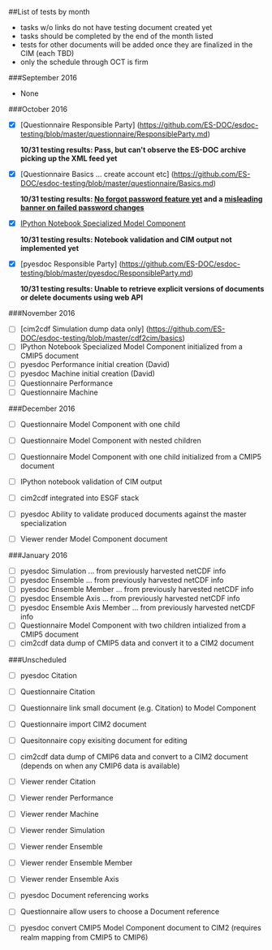 ##List of tests by month
* tasks w/o links do not have testing document created yet
* tasks should be completed by the end of the month listed
* tests for other documents will be added once they are finalized in the CIM (each TBD)
* only the schedule through OCT is firm

###September 2016
 * None
  
###October 2016
  - [x] [Questionnaire Responsible Party] (https://github.com/ES-DOC/esdoc-testing/blob/master/questionnaire/ResponsibleParty.md)
  
    **10/31 testing results: Pass, but can't observe the ES-DOC archive picking up the XML feed yet**
  - [x] [Questionnaire Basics ... create account etc] (https://github.com/ES-DOC/esdoc-testing/blob/master/questionnaire/Basics.md)
  
    **10/31 testing results: [No forgot password feature yet](https://github.com/ES-DOC/esdoc-questionnaire/issues/500) and a [misleading banner on failed password changes](https://github.com/ES-DOC/esdoc-questionnaire/issues/501)**
  - [x] [IPython Notebook Specialized Model Component](https://github.com/ES-DOC/esdoc-testing/blob/master/notebook/ModelWithoutCMIP5.md)
  
    **10/31 testing results: Notebook validation and CIM output not implemented yet**
 
  - [x] [pyesdoc Responsible Party] (https://github.com/ES-DOC/esdoc-testing/blob/master/pyesdoc/ResponsibleParty.md)
  
    **10/31 testing results: Unable to retrieve explicit versions of documents or delete documents using web API**
 
###November 2016
 - [ ] [cim2cdf Simulation dump data only] (https://github.com/ES-DOC/esdoc-testing/blob/master/cdf2cim/basics)
 - [ ] IPython Notebook Specialized Model Component initialized from a CMIP5 document
 - [ ] pyesdoc Performance initial creation (David)
 - [ ] pyesdoc Machine initial creation (David)
 - [ ] Questionnaire Performance
 - [ ] Questionnaire Machine
  
###December 2016
  - [ ] Questionnaire Model Component with one child
  - [ ] Questionnaire Model Component with nested children 
  - [ ] Questionnaire Model Component with one child initialized from a CMIP5 document
  - [ ] IPython notebook validation of CIM output
  - [ ] cim2cdf integrated into ESGF stack
  - [ ] pyesdoc Ability to validate produced documents against the master specialization
  - [ ] Viewer render Model Component document
  
  
###January 2016
  - [ ] pyesdoc Simulation ... from previously harvested netCDF info
  - [ ] pyesdoc Ensemble ... from previously harvested netCDF info
  - [ ] pyesdoc Ensemble Member ... from previously harvested netCDF info
  - [ ] pyesdoc Ensemble Axis ... from previously harvested netCDF info
  - [ ] pyesdoc Ensemble Axis Member ... from previously harvested netCDF info
  - [ ] Questionnaire Model Component with two children intialized from a CMIP5 document
  - [ ] cim2cdf data dump of CMIP5 data and convert it to a CIM2 document
  
###Unscheduled
  - [ ] pyesdoc Citation
  - [ ] Questionnaire Citation
  - [ ] Questionnaire link small document (e.g. Citation) to Model Component
  - [ ] Questionnaire import CIM2 document
  - [ ] Quesitonnaire copy exisiting document for editing
  - [ ] cim2cdf data dump of CMIP6 data and convert to a CIM2 document (depends on when any CMIP6 data is available)
  - [ ] Viewer render Citation
  - [ ] Viewer render Performance
  - [ ] Viewer render Machine
  - [ ] Viewer render Simulation
  - [ ] Viewer render Ensemble
  - [ ] Viewer render Ensemble Member
  - [ ] Viewer render Ensemble Axis
  - [ ] pyesdoc Document referencing works
  - [ ] Questionnaire allow users to choose a Document reference
  - [ ] pyesdoc convert CMIP5 Model Component document to CIM2 (requires realm mapping from CMIP5 to CMIP6)


